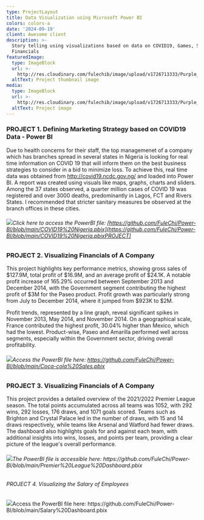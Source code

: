 ```yaml
---
type: ProjectLayout
title: Data Visualization using Microsoft Power BI
colors: colors-a
date: '2024-09-19'
client: Awesome client
description: >-
  Story telling using visualizations based on data on COVID19, Games, Sales and
  Financials
featuredImage:
  type: ImageBlock
  url: >-
    http://res.cloudinary.com/fulechib/image/upload/v1726713333/Purple_Gradient_Marketing_Analytics_Carousel_Instagram_Post_3_q7ar8q.png
  altText: Project thumbnail image
media:
  type: ImageBlock
  url: >-
    http://res.cloudinary.com/fulechib/image/upload/v1726713333/Purple_Gradient_Marketing_Analytics_Carousel_Instagram_Post_3_q7ar8q.png
  altText: Project image
---
```

### PROJECT 1. Defining Marketing Strategy based on COVID19 Data - Power BI

Due to health concerns for their staff, the top managemenet of a company which has branches spread in several states in Nigeria is looking for real time information on COVID 19 that will inform them on the best business strategies to consider in a bid to minimize loss. To achieve this, real time data was obtained from <http://covid19.ncdc.gov.ng/> and loaded into Power BI. A report was created using visuals like maps, graphs, charts and sliders. Among the 37 states observed, a quarter million cases of COVID 19 was registered and over 3000 deaths, predominantly in Lagos, FCT and Rivers States. I recommended that stricter sanitary measures be observed at the branch offices in these cities.

###### ![](/images/COVID19%20Nigeria%20\(1\).jpg)Click here to access the PowerBI file: [https://github.com/FuleChi/Power-BI/blob/main/COVID19%20Nigeria.pbix](https://github.com/FuleChi/Power-BI/blob/main/COVID19%20Nigeria.pbixPROJECT)

### PROJECT 2. Visualizing Financials of A Company

This project highlights key performance metrics, showing gross sales of $127.9M, total profit of $16.9M, and an average profit of $24.1K. A notable profit increase of 165.29% occurred between September 2013 and December 2014, with the Government segment contributing the highest profit of $3M for the Paseo product. Profit growth was particularly strong from July to December 2014, where it jumped from $923K to $2M.

Profit trends, represented by a line graph, reveal significant spikes in November 2013, May 2014, and November 2014. On a geographical scale, France contributed the highest profit, 30.04% higher than Mexico, which had the lowest. Product-wise, Paseo and Amarilla performed well across segments, especially within the Government sector, driving overall profitability.

###### ![](/images/Financials%20Report.jpg)Access the PowerBI file here: <https://github.com/FuleChi/Power-BI/blob/main/Coca-cola%20Sales.pbix>



### PROJECT 3. Visualizing Financials of A Company


This project provides a detailed overview of the 2021/2022 Premier League season. The total points accumulated across all teams was 1052, with 292 wins, 292 losses, 176 draws, and 1071 goals scored. Teams such as Brighton and Crystal Palace led in the number of draws, with 15 and 14 draws respectively, while teams like Arsenal and Watford had fewer draws. The dashboard also highlights goals for and against each team, with additional insights into wins, losses, and points per team, providing a clear picture of the league's overall performance.



###### ![](/images/Premier%20League%20Assignment.jpg)The PowerBI file is accessible here: https\://github.com/FuleChi/Power-BI/blob/main/Premier%20League%20Dashboard.pbix



###### PROJECT 4. Visualizing the Salary of Employees

![](/images/Salary%20analytics.jpg)Access the PowerBI file here: https\://github.com/FuleChi/Power-BI/blob/main/Salary%20Dashboard.pbix



